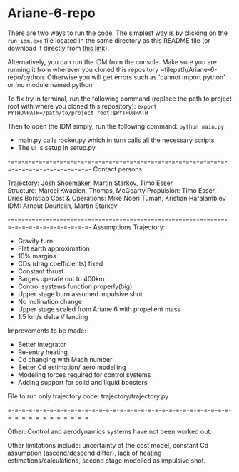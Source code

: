 # Ariane-6-repo

There are two ways to run the code. The simplest way is by clicking on the `run_idm.exe` file located in the same directory as this README file (or download it directly from [this link](https://github.com/Ariane-6-Replacement/Ariane-6-repo/raw/main/run_idm.exe)).

Alternatively, you can run the IDM from the console. Make sure you are running it from wherever you cloned this repository ~filepath/Ariane-6-repo/python. Otherwise you will get errors such as 'cannot import python' or 'no module named python'

To fix try in terminal, run the following command (replace the path to project root with where you cloned this repository):
`export PYTHONPATH=/path/to/project_root:$PYTHONPATH`

Then to open the IDM simply, run the following command:
`python main.py`

- main.py calls rocket.py which in turn calls all the necessary scripts
- The ui is setup in setup.py

-=-=-=-=-=-=-=-=-=-=-=-=-=-=-=-=-=-=-=-=-=-=-=-=-=-=-=-=-=-=-=-=-=-=-=-=-=-=-=-=-=-=-=-
  Contact persons:

Trajectory: Josh Shoemaker, Martin Starkov, Timo Esser  
Structure: Marcel Kwapien, Thomas, McGearty
Propulsion: Timo Esser, Dries Borstlap
Cost & Operations: Mike Noeri Tümah, Kristian Haralambiev
IDM: Arnout Dourleijn, Martin Starkov

-=-=-=-=-=-=-=-=-=-=-=-=-=-=-=-=-=-=-=-=-=-=-=-=-=-=-=-=-=-=-=-=-=-=-=-=-=-=-=-=-=-=-=-
Assumptions Trajectory:

- Gravity turn
- Flat earth approximation
- 10% margins
- CDs (drag coefficients) fixed
- Constant thrust
- Barges operate out to 400km
- Control systems function properly(big)
- Upper stage burn assumed impulsive shot
- No inclination change
- Upper stage scaled from Ariane 6 with propellent mass
- 1.5 km/s delta V landing

Improvements to be made:

- Better integrator
- Re-entry heating
- Cd changing with Mach number
- Better Cd estimation/ aero modelling
- Modeling forces required for control systems
- Adding support for solid and liquid boosters

File to run only trajectory code: trajectory/trajectory.py

=-=-=-=-=-=-=-=-=-=-=-=-=-=-=-=-=-=-=-=-=-=-=-=-=-=-=-=-=-=-=-=-=-=-=-=-=-=-=-=-=-=-=-=-

Other:
Control and aerodynamics systems have not been worked out.

Other limitations include: uncertainty of the cost model, constant Cd assumption (ascend/descend differ), lack of heating estimations/calculations, second stage modelled as impulsive shot.
